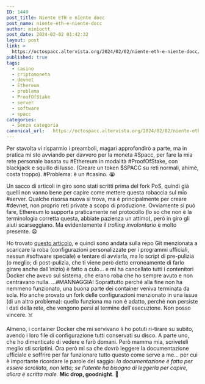 ```yaml
---
ID: 1440
post_title: Niente ETH e niente docc
post_name: niente-eth-e-niente-docc
author: minioctt
post_date: 2024-02-02 01:42:32
layout: post
link: >
  https://octospacc.altervista.org/2024/02/02/niente-eth-e-niente-docc/
published: true
tags:
  - casino
  - criptomoneta
  - devnet
  - Ethereum
  - problema
  - ProofOfStake
  - server
  - software
  - spacc
categories:
  - Senza categoria
canonical_url:   https://octospacc.altervista.org/2024/02/02/niente-eth-e-niente-docc/
---
```

<!-- wp:paragraph -->
<p>Per stavolta vi risparmio i preamboli, magari approfondirò a parte, ma in pratica mi sto avviando per davvero per la moneta #Spacc, per fare la mia rete personale basata su #Ethereum in modalità #ProofOfStake, con blackjack e squillo di lusso. (Creare un token $SPACC su reti normali, ahimè, costa troppo). #Problema: è un #casino. 😭</p>
<!-- /wp:paragraph -->

<!-- wp:paragraph -->
<p>Un sacco di articoli in giro sono stati scritti prima del fork PoS, quindi già quelli non vanno bene per capire come mettere questa robaccia sul mio #server. Qualche risorsa nuova si trova, ma è principalmente per creare #devnet, non proprio reti private a scopo di produzione. Ovviamente si può fare, Ethereum lo supporta praticamente nel protocollo (lo so che non è la terminologia corretta questa, abbiate pazienza un attimo), però in giro gli aiuti scarseggiano. Ma evidentemente il <em>trolling involontario</em> è molto presente. 😫</p>
<!-- /wp:paragraph -->

<!-- wp:paragraph -->
<p>Ho trovato <a href="https://docs.prylabs.network/docs/advanced/proof-of-stake-devnet">questo articolo</a>, e quindi sono andata sulla repo Git menzionata a scaricare la roba (configurazioni personalizzate per i programmi ufficiali, nessun #software speciale) e tentare di avviarla, ma lo script di pre-pulizia (o meglio; di post-pulizia, che ti viene però detto erroneamente di farlo girare anche dall'inizio) è fatto a culo... e mi ha cancellato tutti i contenitori Docker che avevo sul sistema, che erano roba che ho sempre avuto e non centravano nulla. ...#MANNAGGIA! Soprattutto perché alla fine non ha nemmeno funzionato, una buona parte dei container veniva terminata da sola. Ho anche provato un fork delle configurazioni menzionato in una issue (di un altro problema): quello funziona ma non è adatto, perché non persiste i dati della rete, che vengono persi al termine dell'esecuzione. Non posso vincere. ☠️</p>
<!-- /wp:paragraph -->

<!-- wp:paragraph -->
<p>Almeno, i container Docker che mi servivano li ho potuti ri-tirare su subito, avendo i loro file di configurazione tutti conservati su disco. A parte uno, che ho dimenticato di vedere e farò domani. Però mamma mia, scriveteli meglio sti scriptini. Ora però mi sa che dovrò leggere la documentazione ufficiale e soffrire per far funzionare tutto questo come serve a me... per cui è importante ricordare le parole del saggio: <em>la documentazione è fatta per essere scrollata, non letta; se l'utente ha bisogno di leggerla per capire, allora è scritta male.</em> <strong>Mic drop, goodnight</strong>. 🥱</p>
<!-- /wp:paragraph -->